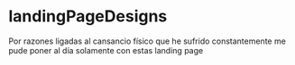 <strong><h1>landingPageDesigns</h1></strong>

Por razones ligadas al cansancio físico que he sufrido constantemente me pude poner al día solamente con estas landing page
